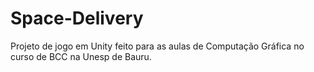 # Space-Delivery
Projeto de jogo em Unity feito para as aulas de Computação Gráfica no curso de BCC na Unesp de Bauru.
